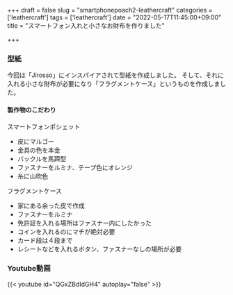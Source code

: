 +++
draft = false
slug = "smartphonepoach2-leathercraft"
categories = ['leathercraft']
tags = ['leathercraft']
date = "2022-05-17T11:45:00+09:00"
title = "スマートフォン入れと小さなお財布を作りました"

+++

### 型紙

今回は「Jirosso」にインスパイアされて型紙を作成しました。
そして、それに入れる小さな財布が必要になり「フラグメントケース」というものを作成しました。

<!--more-->

#### 製作物のこだわり

スマートフォンポシェット
- 皮にマルゴー
- 金具の色を本金
- バックルを馬蹄型
- ファスナーをルミナ、テープ色にオレンジ
- 糸に山吹色

フラグメントケース
- 家にある余った皮で作成
- ファスナーをルミナ
- 免許証を入れる場所はファスナー内にしたかった
- コインを入れるのにマチが絶対必要
- カード段は４段まで
- レシートなどを入れるボタン、ファスナーなしの場所が必要

### Youtube動画

{{< youtube id="QGxZBdIdGH4" autoplay="false" >}}
